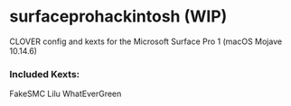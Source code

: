 # surfaceprohackintosh (WIP)
CLOVER config and kexts for the Microsoft Surface Pro 1 (macOS Mojave 10.14.6)


### Included Kexts:

FakeSMC
Lilu
WhatEverGreen



